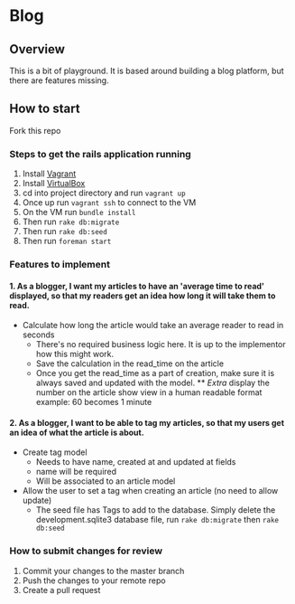 # Blog

## Overview

This is a bit of playground. It is based around building a blog platform, but
there are features missing.

## How to start
Fork this repo

### Steps to get the rails application running

1. Install [Vagrant](https://www.vagrantup.com/downloads.html)
2. Install [VirtualBox](https://www.virtualbox.org/wiki/Downloads)
3. cd into project directory and run `vagrant up`
4. Once up run `vagrant ssh` to connect to the VM
5. On the VM run `bundle install`
6. Then run `rake db:migrate`
7. Then run `rake db:seed`
8. Then run `foreman start`

### Features to implement

#### 1. As a blogger, I want my articles to have an 'average time to read' displayed, so that my readers get an idea how long it will take them to read.

* Calculate how long the article would take an average reader to read in seconds
  * There's no required business logic here. It is up to the implementor how this might work.
  * Save the calculation in the read_time on the article
  * Once you get the read_time as a part of creation, make sure it is always saved
and updated with the model.
** *Extra* display the number on the article show view in a human readable format
example: 60 becomes 1 minute

#### 2. As a blogger, I want to be able to tag my articles, so that my users get an idea of what the article is about.

* Create tag model
  * Needs to have name, created at and updated at fields
  * name will be required
  * Will be associated to an article model
* Allow the user to set a tag when creating an article (no need to allow update)
  * The seed file has Tags to add to the database. Simply delete the
development.sqlite3 database file, run `rake db:migrate` then `rake db:seed`

### How to submit changes for review

1. Commit your changes to the master branch
2. Push the changes to your remote repo
3. Create a pull request
